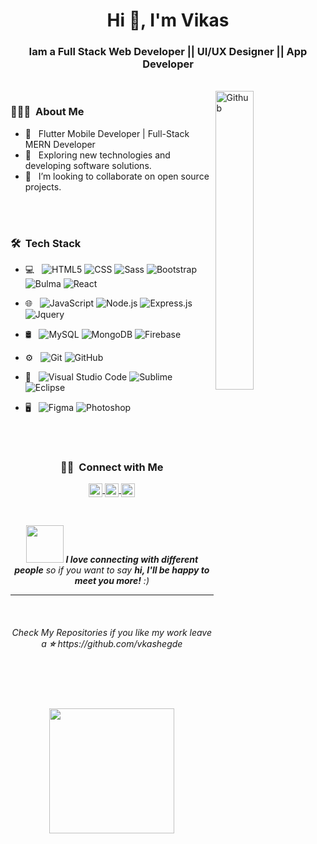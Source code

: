 <h1 align="center">Hi 👋, I'm Vikas</h1>

<h3 align="center">Iam a Full Stack Web Developer || UI/UX Designer || App Developer</h3>
<br/>
<img width="35%" align="right" alt="Github" src="https://user-images.githubusercontent.com/48678280/88862734-4903af80-d201-11ea-968b-9c939d88a37c.gif" />


<h3> 👨🏻‍💻 &nbsp;About Me </h3>

- 🚀 &nbsp; Flutter Mobile Developer | Full-Stack MERN Developer
- 🤔 &nbsp; Exploring new technologies and developing software solutions.
- 👯 &nbsp; I’m looking to collaborate on open source projects.

<br/>
<br/>
<h3> 🛠 &nbsp;Tech Stack</h3>

- 💻 &nbsp;
  ![HTML5](https://img.shields.io/badge/-HTML5-E34F26?style=flat&logo=html5&logoColor=white)
  ![CSS](https://img.shields.io/badge/-CSS3-1572B6?style=flat&logo=css3)
  ![Sass](https://img.shields.io/badge/-Sass-cc6699?style=flat&logo=sass&logoColor=ffffff)
  ![Bootstrap](https://img.shields.io/badge/-Bootstrap-563D7C?style=flat&logo=bootstrap)
  ![Bulma](https://img.shields.io/badge/-Bulma-09a330?style=flat&logo=bulma&logoColor=white)
  ![React](https://img.shields.io/badge/-React-black?style=flat&logo=react)
- 🌐 &nbsp;
  ![JavaScript](https://img.shields.io/badge/-JavaScript-eed718?style=flat&logo=javascript&logoColor=ffffff)
  ![Node.js](https://img.shields.io/badge/-Node.js-333333?style=flat&logo=node.js)
  ![Express.js](https://img.shields.io/badge/-Express.js-787878?style=flat)
  ![Jquery](https://img.shields.io/badge/-JQuery-blue?style=flat&logo=jquery)
  
- 🛢 &nbsp;
  ![MySQL](https://img.shields.io/badge/-MySQL-F29111?style=flat&logo=mysql&logoColor=FFFFFF)
  ![MongoDB](https://img.shields.io/badge/-MongoDB-4DB33D?style=flat&logo=mongodb&logoColor=FFFFFF)
  ![Firebase](https://img.shields.io/badge/-Firebase-FFA611?style=flat&logo=firebase&logoColor=FFFFFF)
- ⚙️ &nbsp;
  ![Git](http://img.shields.io/badge/-Git-F1502F?style=flat&logo=git&logoColor=FFFFFF")
  ![GitHub](http://img.shields.io/badge/-Github-000000?style=flat&logo=github&logoColor=FFFFFF)
- 🔧 &nbsp;
  ![Visual Studio Code](https://img.shields.io/badge/-Visual%20Studio%20Code-333333?style=flat&logo=visual-studio-code&logoColor=007ACC)
  ![Sublime](https://img.shields.io/badge/-Sublime-E34F26?style=flat&logoColor=white)
  ![Eclipse](https://img.shields.io/badge/-Eclipse-333333?style=flat&logo=eclipse-ide&logoColor=2C2255)
- 🖥 &nbsp;
  ![Figma](https://img.shields.io/badge/-Figma-E34F26?style=flat&logo=figma&logoColor=white)
  ![Photoshop](https://img.shields.io/badge/-Photoshop-333333?style=flat&logo=adobe-photoshop)

<br/>
<br/>

<span align="center">

<h3> 🤝🏻 &nbsp;Connect with Me </h3>
<p align="center">
<a href="https://twitter.com/vkashegde" target="_blank">
  <img align="center" alt="Vikas Hegde | Twitter" width="22px" src="https://cdn.jsdelivr.net/npm/simple-icons@v3/icons/twitter.svg" />
</a>
<a href="https://www.linkedin.com/in/vkashegde" target="_blank">
  <img align="center" alt="Vikas Hegde" width="22px" src="https://cdn.jsdelivr.net/npm/simple-icons@v3/icons/linkedin.svg" />
</a>
<a href="mailto:vkshegde11@gmail.com" target="_blank">
  <img align="center" alt="Vikas Hedge" width="22px" src="https://cdn.jsdelivr.net/npm/simple-icons@3.11.0/icons/gmail.svg" />
</a>
  </p>
</span>

<br/>
<p align="center">
<img src="https://media.giphy.com/media/LnQjpWaON8nhr21vNW/giphy.gif" width="60"> <em><b>I love connecting with different people</b> so if you want to say <b>hi, I'll be happy to meet you more!</b> :)</em>
</p>

---

<br/>
<h6 align="center">Check My Repositories if you like my work leave a <b>⭐️</b> https://github.com/vkashegde </h6>
<br/>


<h1 align="center">
<img align="center" src="https://media.giphy.com/media/jRf5fsn8G6YaogAWxn/giphy.gif" width="200" height="200"/>
</h1>
